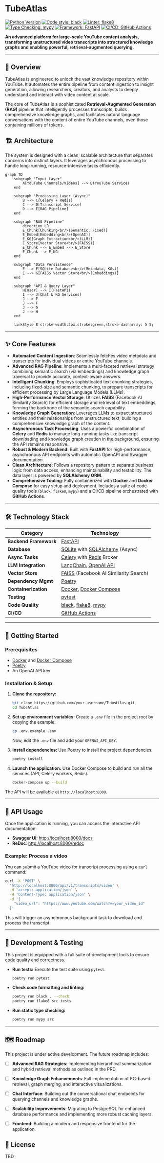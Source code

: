 # TubeAtlas

[![Python Version](https://img.shields.io/badge/python-3.11+-blue.svg)](https://www.python.org/downloads/)
[![Code style: black](https://img.shields.io/badge/code%20style-black-000000.svg)](https://github.com/psf/black)
[![Linter: flake8](https://img.shields.io/badge/linter-flake8-lightgrey.svg)](https://flake8.pycqa.org/en/latest/)
[![Type Checking: mypy](https://img.shields.io/badge/type%20checking-mypy-blue.svg)](http://mypy-lang.org/)
[![Framework: FastAPI](https://img.shields.io/badge/framework-FastAPI-05998b.svg)](https://fastapi.tiangolo.com/)
[![CI/CD: GitHub Actions](https://img.shields.io/badge/CI/CD-GitHub%20Actions-blue.svg)](.github/workflows/main.yml)

**An advanced platform for large-scale YouTube content analysis, transforming unstructured video transcripts into structured knowledge graphs and enabling powerful, retrieval-augmented querying.**

---

## 📖 Overview

TubeAtlas is engineered to unlock the vast knowledge repository within YouTube. It automates the entire pipeline from content ingestion to insight generation, allowing researchers, creators, and analysts to deeply understand and interact with video content at scale.

The core of TubeAtlas is a sophisticated **Retrieval-Augmented Generation (RAG)** pipeline that intelligently processes transcripts, builds comprehensive knowledge graphs, and facilitates natural language conversations with the content of entire YouTube channels, even those containing millions of tokens.

## 🏗️ Architecture

The system is designed with a clean, scalable architecture that separates concerns into distinct layers. It leverages asynchronous processing to handle long-running, resource-intensive tasks efficiently.

```mermaid
graph TD
    subgraph "Input Layer"
        A[YouTube Channels/Videos] --> B(YouTube Service)
    end

    subgraph "Processing Layer (Async)"
        B --> C{Celery + Redis}
        C --> D[Transcript Service]
        D --> E[RAG Pipeline]
    end

    subgraph "RAG Pipeline"
        direction LR
        E_Chunk[Chunking<br/>(Semantic, Fixed)]
        E_Embed[Embedding<br/>(OpenAI)]
        E_KG[Graph Extraction<br/>(LLM)]
        E_Store[Vector Store<br/>(FAISS)]
        E_Chunk --> E_Embed --> E_Store
        E_Chunk --> E_KG
    end

    subgraph "Data Persistence"
        E --> F[SQLite Database<br/>(Metadata, KGs)]
        E --> G[FAISS Vector Store<br/>(Embeddings)]
    end

    subgraph "API & Query Layer"
        H[User] --> I(FastAPI)
        I --> J[Chat & KG Services]
        J --> E
        J --> F
        J --> G
        J --> H
    end

    linkStyle 8 stroke-width:2px,stroke:green,stroke-dasharray: 5 5;
```

---

## ✨ Core Features

-   **Automated Content Ingestion**: Seamlessly fetches video metadata and transcripts for individual videos or entire YouTube channels.
-   **Advanced RAG Pipeline**: Implements a multi-faceted retrieval strategy combining semantic search (via embeddings) and knowledge graph traversal to provide accurate, context-aware answers.
-   **Intelligent Chunking**: Employs sophisticated text chunking strategies, including fixed-size and semantic chunking, to prepare transcripts for efficient processing by Large Language Models (LLMs).
-   **High-Performance Vector Storage**: Utilizes **FAISS** (Facebook AI Similarity Search) for efficient storage and retrieval of text embeddings, forming the backbone of the semantic search capability.
-   **Knowledge Graph Generation**: Leverages LLMs to extract structured entities and their relationships from unstructured text, building a comprehensive knowledge graph of the content.
-   **Asynchronous Task Processing**: Uses a powerful combination of **Celery** and **Redis** to manage long-running tasks like transcript downloading and knowledge graph creation in the background, ensuring the API remains responsive.
-   **Robust & Modern Backend**: Built with **FastAPI** for high-performance, asynchronous API endpoints with automatic OpenAPI and Swagger documentation.
-   **Clean Architecture**: Follows a repository pattern to separate business logic from data access, enhancing maintainability and testability. The data layer is powered by **SQLAlchemy ORM**.
-   **Comprehensive Tooling**: Fully containerized with **Docker** and **Docker Compose** for easy setup and deployment. Includes a suite of code quality tools (`black`, `flake8`, `mypy`) and a CI/CD pipeline orchestrated with **GitHub Actions**.

---

## 🛠️ Technology Stack

| Category              | Technology                                                                                                  |
| --------------------- | ----------------------------------------------------------------------------------------------------------- |
| **Backend Framework** | [FastAPI](https://fastapi.tiangolo.com/)                                                                    |
| **Database**          | [SQLite](https://www.sqlite.org/index.html) with [SQLAlchemy](https://www.sqlalchemy.org/) (Async)          |
| **Async Tasks**       | [Celery](https://docs.celeryq.dev/en/stable/) with [Redis](https://redis.io/) Broker                          |
| **LLM Integration**   | [LangChain](https://www.langchain.com/), [OpenAI API](https://openai.com/blog/openai-api)                    |
| **Vector Store**      | [FAISS](https://faiss.ai/) (Facebook AI Similarity Search)                                                    |
| **Dependency Mgmt**   | [Poetry](https://python-poetry.org/)                                                                        |
| **Containerization**  | [Docker](https://www.docker.com/), [Docker Compose](https://docs.docker.com/compose/)                       |
| **Testing**           | [pytest](https://docs.pytest.org/en/7.4.x/)                                                                 |
| **Code Quality**      | [black](https://github.com/psf/black), [flake8](https://flake8.pycqa.org/en/latest/), [mypy](http://mypy-lang.org/) |
| **CI/CD**             | [GitHub Actions](https://github.com/features/actions)                                                       |

---

## 🚀 Getting Started

### Prerequisites

-   [Docker](https://docs.docker.com/get-docker/) and [Docker Compose](https://docs.docker.com/compose/install/)
-   [Poetry](https://python-poetry.org/docs/#installation)
-   An OpenAI API key

### Installation & Setup

1.  **Clone the repository:**
    ```bash
    git clone https://github.com/your-username/TubeAtlas.git
    cd TubeAtlas
    ```

2.  **Set up environment variables:**
    Create a `.env` file in the project root by copying the example:
    ```bash
    cp .env.example .env
    ```
    Now, edit the `.env` file and add your `OPENAI_API_KEY`.

3.  **Install dependencies:**
    Use Poetry to install the project dependencies.
    ```bash
    poetry install
    ```

4.  **Launch the application:**
    Use Docker Compose to build and run all the services (API, Celery workers, Redis).
    ```bash
    docker-compose up --build
    ```

The API will be available at `http://localhost:8000`.

---

## 🔌 API Usage

Once the application is running, you can access the interactive API documentation:

-   **Swagger UI**: [http://localhost:8000/docs](http://localhost:8000/docs)
-   **ReDoc**: [http://localhost:8000/redoc](http://localhost:8000/redoc)

### Example: Process a video

You can submit a YouTube video for transcript processing using a `curl` command:

```bash
curl -X 'POST' \
  'http://localhost:8000/api/v1/transcripts/video' \
  -H 'accept: application/json' \
  -H 'Content-Type: application/json' \
  -d '{
    "video_url": "https://www.youtube.com/watch?v=your_video_id"
  }'
```

This will trigger an asynchronous background task to download and process the transcript.

---

## 🔬 Development & Testing

This project is equipped with a full suite of development tools to ensure code quality and correctness.

-   **Run tests:**
    Execute the test suite using `pytest`.
    ```bash
    poetry run pytest
    ```

-   **Check code formatting and linting:**
    ```bash
    poetry run black . --check
    poetry run flake8 src tests
    ```

-   **Run static type checking:**
    ```bash
    poetry run mypy src
    ```

---

## 🗺️ Roadmap

This project is under active development. The future roadmap includes:

-   [ ] **Advanced RAG Strategies**: Implementing hierarchical summarization and hybrid retrieval methods as outlined in the PRD.
-   [ ] **Knowledge Graph Enhancements**: Full implementation of KG-based retrieval, graph merging, and interactive visualizations.
-   [ ] **Chat Interface**: Building out the conversational chat endpoints for querying channels and knowledge graphs.
-   [ ] **Scalability Improvements**: Migrating to PostgreSQL for enhanced database performance and implementing more robust caching layers.
-   [ ] **Frontend**: Building a modern and responsive frontend for the application.


## 📄 License

TBD

